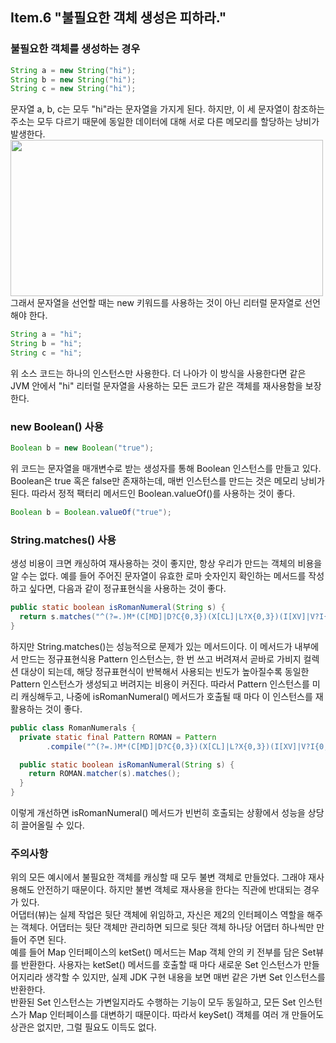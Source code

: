 ## Item.6 "불필요한 객체 생성은 피하라."
### 불필요한 객체를 생성하는 경우
```java
String a = new String("hi");
String b = new String("hi");
String c = new String("hi");
```
문자열 a, b, c는 모두 "hi"라는 문자열을 가지게 된다. 하지만, 이 세 문자열이 참조하는 주소는 모두 다르기 때문에 
동일한 데이터에 대해 서로 다른 메모리를 할당하는 낭비가 발생한다. <br>
<img src="https://github.com/user-attachments/assets/8d3d7d27-8ea8-422f-ae2c-b7168f66ead7" width="500" height="250">
<br>
그래서 문자열을 선언할 때는 new 키워드를 사용하는 것이 아닌 리터럴 문자열로 선언해야 한다. 
<br>
```java
String a = "hi";
String b = "hi";
String c = "hi";
```
위 소스 코드는 하나의 인스턴스만 사용한다. 더 나아가 이 방식을 사용한다면 같은 JVM 안에서 "hi" 리터럴 문자열을 사용하는 모든 코드가
같은 객체를 재사용함을 보장한다.

### new Boolean() 사용
```java
Boolean b = new Boolean("true");
```
위 코드는 문자열을 매개변수로 받는 생성자를 통해 Boolean 인스턴스를 만들고 있다. Boolean은 true 혹은 false만 존재하는데,
매번 인스턴스를 만드는 것은 메모리 낭비가 된다. 따라서 정적 팩터리 메서드인 Boolean.valueOf()를 사용하는 것이 좋다. 
```java
Boolean b = Boolean.valueOf("true");
```

### String.matches() 사용
생성 비용이 크면 캐싱하여 재사용하는 것이 좋지만, 항상 우리가 만드는 객체의 비용을 알 수는 없다. 
예를 들어 주어진 문자열이 유효한 로마 숫자인지 확인하는 메서드를 작성하고 싶다면, 다음과 같이 정규표현식을 사용하는 것이 좋다.
```java
public static boolean isRomanNumeral(String s) {
  return s.matches("^(?=.)M*(C[MD]|D?C{0,3})(X[CL]|L?X{0,3})(I[XV]|V?I{0,3})$");
}
```
하지만 String.matches()는 성능적으로 문제가 있는 메서드이다. 이 메서드가 내부에서 만드는 정규표현식용 Pattern 인스턴스는,
한 번 쓰고 버려져서 곧바로 가비지 컬렉션 대상이 되는데, 해당 정규표현식이 반복해서 사용되는 빈도가 높아질수록 동일한 Pattern 인스턴스가
생성되고 버려지는 비용이 커진다. 따라서 Pattern 인스턴스를 미리 캐싱해두고, 나중에 isRomanNumeral() 메서드가 호출될 때 마다
이 인스턴스를 재활용하는 것이 좋다.
```java
public class RomanNumerals {
  private static final Pattern ROMAN = Pattern
		.compile("^(?=.)M*(C[MD]|D?C{0,3})(X[CL]|L?X{0,3})(I[XV]|V?I{0,3})$");

  public static boolean isRomanNumeral(String s) {
    return ROMAN.matcher(s).matches();
  }
}
```
이렇게 개선하면 isRomanNumeral() 메서드가 빈번히 호출되는 상황에서 성능을 상당히 끌어올릴 수 있다.

### 주의사항
위의 모든 예시에서 불필요한 객체를 캐싱할 때 모두 불변 객체로 만들었다. 그래야 재사용해도 안전하기 때문이다.
하지만 불변 객체로 재사용을 한다는 직관에 반대되는 경우가 있다. <br>
어댑터(뷰)는 실제 작업은 뒷단 객체에 위임하고, 자신은 제2의 인터페이스 역할을 해주는 객체다. 어댑터는 뒷단 객체만 관리하면 되므로
뒷단 객체 하나당 어댑터 하나씩만 만들어 주면 된다. <br>
예를 들어 Map 인터페이스의 ketSet() 메서드는 Map 객체 안의 키 전부를 담은 Set뷰를 반환한다.
사용자는 ketSet() 메서드를 호출할 때 마다 새로운 Set 인스턴스가 만들어지리라 생각할 수 있지만, 실제 JDK 구현 내용을 보면
매번 같은 가변 Set 인스턴스를 반환한다. <br>
반환된 Set 인스턴스는 가변일지라도 수행하는 기능이 모두 동일하고, 모든 Set 인스턴스가 Map 인터페이스를 대변하기 때문이다.
따라서 keySet() 객체를 여러 개 만들어도 상관은 없지만, 그럴 필요도 이득도 없다. 
